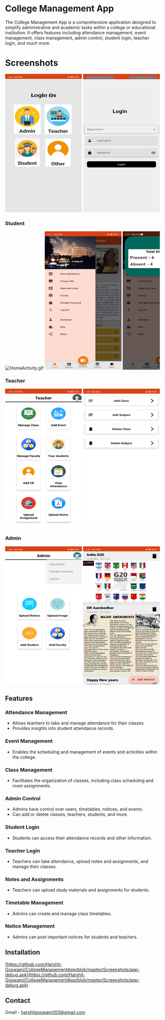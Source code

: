 # College Management App

The College Management App is a comprehensive application designed to simplify administrative and
academic tasks within a college or educational institution. It offers features including attendance
management, event management, class management, admin control, student login, teacher login, and
much more.

# Screenshots

<div style="overflow-x: auto; white-space: nowrap;">
   <img src="Screenshots/Screenshot_loginAs.png" alt="HomeActivity.gif" width="250" height="450">
   <img src="Screenshots/Screenshot_LoginScreen.png"  width="250" height="450"></div>

### Student

<div style="overflow-x: auto; white-space: nowrap;">
   <img src="Screenshots/home.gif" alt="HomeActivity.gif" width="250" height="450">
   <img src="Screenshots/Screenshot_navigationDrawer.png"  width="250" height="450">
   <img src="Screenshots/Screenshot_student_attendance.png"  width="250" height="450">
   <img src="Screenshots/Screenshot_student_notice.png"  width="250" height="450">
   <img src="Screenshots/Screenshot_student_classRoom.png"  width="250" height="450">
   <img src="Screenshots/Screenshot_takeAttendance.png"  width="250" height="450">
   <img src="Screenshots/Screenshot_studentEvents.png"  width="250" height="450">
   <img src="Screenshots/about.gif" alt="AboutActivity.gif" width="250" height="450">
</div>

### Teacher

<div style="overflow-x: auto; white-space: nowrap;">
   <img src="Screenshots/Screenshot_HOD_screen.png" alt="HomeActivity.gif" width="250" height="450">
   <img src="Screenshots/Screenshot_manageClass.png"  width="250" height="450">
   <img src="Screenshots/Screenshot_AddClass.png"  width="250" height="450">
   <img src="Screenshots/Screenshot_addSubject.png"  width="250" height="450">
   <img src="Screenshots/Screenshot_deleteSubject.png"  width="250" height="450">
   <img src="Screenshots/Screenshot_deleteClass.png"  width="250" height="450">
   <img src="Screenshots/Screenshot_Add_deleteEvent.png"  width="250" height="450">
   <img src="Screenshots/Screenshot_addCR.png" alt="AboutActivity.gif" width="250" height="450">
   <img src="Screenshots/Screenshot_teacherViewAttendance.png"  width="250" height="450">
   <img src="Screenshots/Screenshot_teacher_addDeleteAssignment.png"  width="250" height="450">
</div>

### Admin

<div style="overflow-x: auto; white-space: nowrap;">
   <img src="Screenshots/Screenshot_admin_screen.png" alt="HomeActivity.gif" width="250" height="450">
   <img src="Screenshots/Screenshot_Admin_AddDeleteNotice.png"  width="250" height="450">
   <img src="Screenshots/Screenshot_Admin_UploadImage.png"  width="250" height="450">
   <img src="Screenshots/Screenshot_AdminAllStudents.png"  width="250" height="450">
   <img src="Screenshots/Screenshot_adminAddStudent.png"  width="250" height="450">
   <img src="Screenshots/Screenshot_admin_teachers.png"  width="250" height="450"> 
</div>

## Features

### Attendance Management

- Allows teachers to take and manage attendance for their classes.
- Provides insights into student attendance records.

### Event Management

- Enables the scheduling and management of events and activities within the college.

### Class Management
- Facilitates the organization of classes, including class scheduling and room assignments.

### Admin Control
- Admins have control over users, timetables, notices, and events.
- Can add or delete classes, teachers, students, and more.

### Student Login
- Students can access their attendance records and other information.

### Teacher Login
- Teachers can take attendance, upload notes and assignments, and manage their classes.

### Notes and Assignments
- Teachers can upload study materials and assignments for students.

### Timetable Management
- Admins can create and manage class timetables.

### Notice Management
- Admins can post important notices for students and teachers.

## Installation

[https://github.com/Harshit-Goswami/CollegeManagementApp/blob/master/Screenshots/app-debug.apk](https://github.com/Harshit-Goswami/CollegeManagementApp/blob/master/Screenshots/app-debug.apk)
## Contact

Gmail - harshitgoswami103@gmail.com
